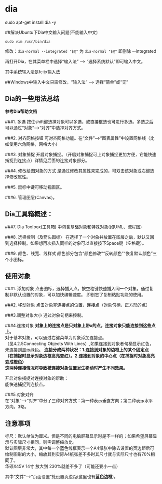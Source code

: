 dia
=====================
sudo apt-get install dia -y

##解决Ubuntu下Dia中文输入问题(不能输入中文)

```
sudo vim /usr/bin/dia
```

修改：`dia-normal --integrated "$@"` 为 `dia-normal "$@"`
即删除 --integrated 

再打开Dia，在其菜单栏中选择“输入法” --> “选择系统默认”即可输入中文。

其中系统输入法是fcitx输入法

##Windows中输入中文只需修改，“输入法” --> 选择“简单”或“无”  


Dia的一些用法总结
----------------------------
**参考Dia帮助文档**

###1. 多选
按住shift键选择对象可以多选，或直接框选也可进行多选。多选之后可以通过“对象”-->“对齐”中选择对齐方式。

###2. 对齐网格按钮
可对齐网格功能。在“文件”-->“图表属性”中设置网格线（比如使用六角网格，网格大小）

###3. 对象捕捉
开启对象捕捉。（开启对象捕捉可上对象捕捉更加方便，它能快速捕捉到连接点）详情见后面的连接对象部分。

###4. 修改绘图对象的方式
是通过修改其属性来完成的，可双击该对象或右键选择修改属性。

###5. 鼠标中键可移动视图区。

###6. 管理图层(Canvas)。  



Dia工具箱概述：
------------------------

###7. Dia Toolbox(工具箱)
中包含基础对象和特殊对象(如UML、流程图)

###8. 选择控制（及箭头图标）
在选择了一个对象并放置在图层之后，默认又回到选择控制。如果想再次插入同样的对象可以直接按下Space键（空格键）。

###9. 颜色、线宽、线样式
颜色部分包含“颜色修改”“反转颜色”“恢复默认颜色”三个小图标。


使用对象
----------------------
###1. 添加对象
点击图标，选择插入点。按空格键快速插入同一个对象。通过复制非默认设置的对象，可以加快编辑速度。
即别忘了复制粘贴功能的使用。

###2. 移动对象
点击对象非连接点的位置，连接点（对象句柄，正方形的点）

###3.调整对象大小
通过对象句柄来控制。

###4.连接对象
**对象上的连接点是只对象上带x的点。连接对象只能连接到这些点上。**  
对于基本对象，可以通过右键菜单为对象添加连接点。    
（见4.2.5Connecting Objects With Lines）,如果连接到对象者句柄显示红色，未连接则显示绿色。
**连接分成两种状况：1.连接到对象的边框上的某个固定点（在捕捉时显示对象边框高亮变红）。2.连接到对象的中心点（在捕捉时对象高亮变成橙色）**  
**这两种连接情况将导致被连接对象位置发生移动时产生不同效果。**

开启对象捕捉对连接对象的帮助：   
能快速捕捉到连接点。

###5.对象对齐  
在“对象”-->“对齐”中分了三种对齐方式：第一种表示垂直方向；第二种表示水平方向。3略。





注意事项
-----------------------
标尺：默认单位为厘米。但是不同的电脑屏幕显示时是不一样的；如果希望屏幕显示与实际尺寸相同，则需调整缩放比。  
默认图层非常大，其中每一个蓝色线框表示一个A4纸张中除去设置的页边距后可绘制图形的大小，缩放其到实际A4纸张差不多时其尺寸就与实际尺寸也有70%相同了。   
华硕X45V 14寸 放大到 230%就差不多了（可能还要小一点）

其中“文件”-->“页面设置”处设置页边距(这里也有**蓝色边框**)。


